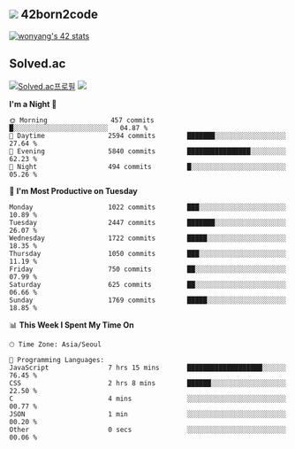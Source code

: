 
## <img src="https://img.shields.io/badge/-000000?style=flat&logo=42&logoColor=white"> 42born2code
<!--[![wonyang's 42 stats](https://badge42.vercel.app/api/v2/cl5nhe5b6007809kydha7ht42/stats?cursusId=21&coalitionId=88)](https://profile.intra.42.fr/users/wonyang)-->

[![wonyang's 42 stats](https://badge.mediaplus.ma/starryblue/wonyang?1337Badge=off&UM6P=off)](https://github.com/oakoudad/badge42)

## Solved.ac
[![Solved.ac프로필](http://mazassumnida.wtf/api/v2/generate_badge?boj=bennyws)](https://solved.ac/bennyws)
<a href="https://solved.ac/bennyws"><img src="http://mazandi.herokuapp.com/api?handle=bennyws&theme=cold"/></a>

<!--START_SECTION:waka-->
**I'm a Night 🦉** 

```text
🌞 Morning                457 commits         █░░░░░░░░░░░░░░░░░░░░░░░░   04.87 % 
🌆 Daytime                2594 commits        ███████░░░░░░░░░░░░░░░░░░   27.64 % 
🌃 Evening                5840 commits        ████████████████░░░░░░░░░   62.23 % 
🌙 Night                  494 commits         █░░░░░░░░░░░░░░░░░░░░░░░░   05.26 % 
```
📅 **I'm Most Productive on Tuesday** 

```text
Monday                   1022 commits        ███░░░░░░░░░░░░░░░░░░░░░░   10.89 % 
Tuesday                  2447 commits        ███████░░░░░░░░░░░░░░░░░░   26.07 % 
Wednesday                1722 commits        █████░░░░░░░░░░░░░░░░░░░░   18.35 % 
Thursday                 1050 commits        ███░░░░░░░░░░░░░░░░░░░░░░   11.19 % 
Friday                   750 commits         ██░░░░░░░░░░░░░░░░░░░░░░░   07.99 % 
Saturday                 625 commits         ██░░░░░░░░░░░░░░░░░░░░░░░   06.66 % 
Sunday                   1769 commits        █████░░░░░░░░░░░░░░░░░░░░   18.85 % 
```


📊 **This Week I Spent My Time On** 

```text
🕑︎ Time Zone: Asia/Seoul

💬 Programming Languages: 
JavaScript               7 hrs 15 mins       ███████████████████░░░░░░   76.45 % 
CSS                      2 hrs 8 mins        ██████░░░░░░░░░░░░░░░░░░░   22.50 % 
C                        4 mins              ░░░░░░░░░░░░░░░░░░░░░░░░░   00.77 % 
JSON                     1 min               ░░░░░░░░░░░░░░░░░░░░░░░░░   00.20 % 
Other                    0 secs              ░░░░░░░░░░░░░░░░░░░░░░░░░   00.06 % 
```


<!--END_SECTION:waka-->
